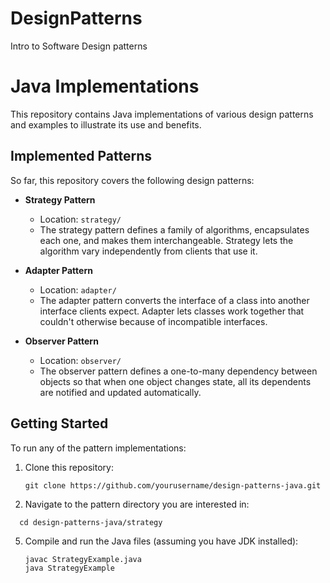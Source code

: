 # DesignPatterns
Intro to Software Design patterns
#  Java Implementations

This repository contains Java implementations of various design patterns and examples to illustrate its use and benefits.

## Implemented Patterns

So far, this repository covers the following design patterns:

- **Strategy Pattern**
  - Location: `strategy/`
  - The strategy pattern defines a family of algorithms, encapsulates each one, and makes them interchangeable. Strategy lets the algorithm vary independently from clients that use it.

- **Adapter Pattern**
  - Location: `adapter/`
  - The adapter pattern converts the interface of a class into another interface clients expect. Adapter lets classes work together that couldn't otherwise because of incompatible interfaces.

- **Observer Pattern**
  - Location: `observer/`
  - The observer pattern defines a one-to-many dependency between objects so that when one object changes state, all its dependents are notified and updated automatically.

## Getting Started

To run any of the pattern implementations:

1. Clone this repository:
   ```
   git clone https://github.com/yourusername/design-patterns-java.git
   ```

3. Navigate to the pattern directory you are interested in:
  ```
    cd design-patterns-java/strategy
  ```
5. Compile and run the Java files (assuming you have JDK installed):
   ```
   javac StrategyExample.java
   java StrategyExample
   ```
